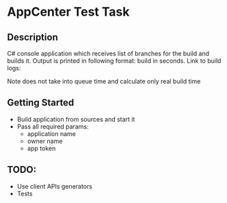 # AppCenter Test Task

## Description
C# console application which receives list of branches for the build and builds it.
Output is printed in following format:
    <branch> build <status> in <time> seconds. Link to build logs: <link>

Note does not take into queue time and calculate only real build time 

## Getting Started
- Build application from sources and start it
- Pass all required params:
  - application name
  - owner name
  - app token

## TODO:
- Use client APIs generators
- Tests
